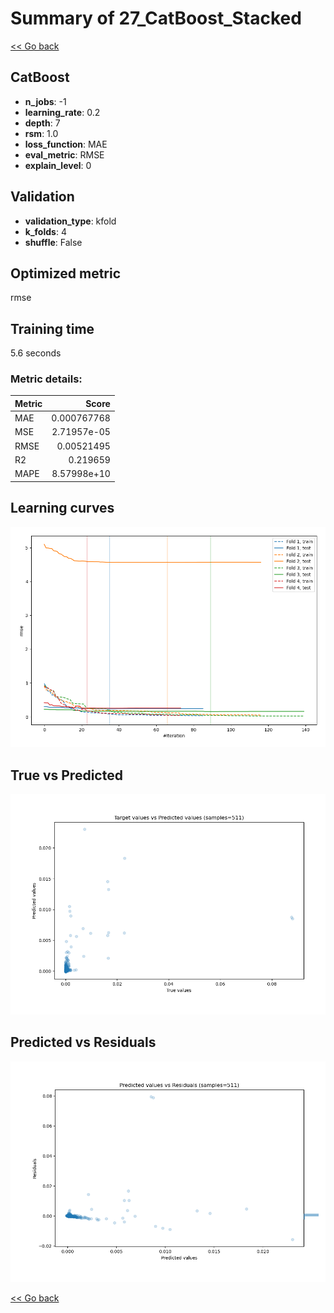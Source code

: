 # Summary of 27_CatBoost_Stacked

[<< Go back](../README.md)


## CatBoost
- **n_jobs**: -1
- **learning_rate**: 0.2
- **depth**: 7
- **rsm**: 1.0
- **loss_function**: MAE
- **eval_metric**: RMSE
- **explain_level**: 0

## Validation
 - **validation_type**: kfold
 - **k_folds**: 4
 - **shuffle**: False

## Optimized metric
rmse

## Training time

5.6 seconds

### Metric details:
| Metric   |       Score |
|:---------|------------:|
| MAE      | 0.000767768 |
| MSE      | 2.71957e-05 |
| RMSE     | 0.00521495  |
| R2       | 0.219659    |
| MAPE     | 8.57998e+10 |



## Learning curves
![Learning curves](learning_curves.png)
## True vs Predicted

![True vs Predicted](true_vs_predicted.png)


## Predicted vs Residuals

![Predicted vs Residuals](predicted_vs_residuals.png)



[<< Go back](../README.md)
